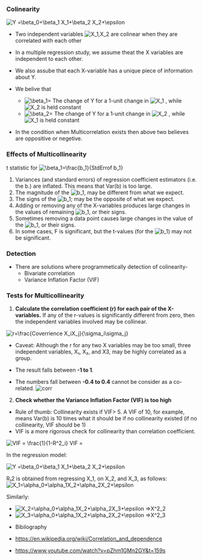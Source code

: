 ### Colinearity

<img src="https://latex.codecogs.com/svg.image?Y&space;=\beta_0&plus;\beta_1&space;X_1&plus;\beta_2&space;X_2&plus;\epsilon" title="Y =\beta_0+\beta_1 X_1+\beta_2 X_2+\epsilon" />

* Two independent variables <img src="https://latex.codecogs.com/svg.image?X_1,X_2" title="X_1,X_2" />  are colinear when they are correlated with each other
* In a multiple regression study, we assume theat the X variables are independent to each other.
* We also assube that each X-variable has a unique piece of information about Y.
* We belive that 
  * <img src="https://latex.codecogs.com/svg.image?\beta_1=" title="\beta_1=" /> The change of Y for a 1-unit change in <img src="https://latex.codecogs.com/svg.image?X_1" title="X_1" /> , while <img src="https://latex.codecogs.com/svg.image?X_2" title="X_2" /> is held constant
  * <img src="https://latex.codecogs.com/svg.image?\beta_2=" title="\beta_2=" /> The change of Y for a 1-unit change in <img src="https://latex.codecogs.com/svg.image?X_2" title="X_2" /> , while <img src="https://latex.codecogs.com/svg.image?X_1" title="X_1" /> is held constant

* In the condition when Multicorrelation exists then above two believes are oppositive or negetive.

### Effects of Multicollinearity
t statistic for <img src="https://latex.codecogs.com/svg.image?\beta_1=\frac{b_1}{StdErrof&space;b_1}" title="\beta_1=\frac{b_1}{StdErrof b_1}" />

1. Variances (and standard errors) of regression coefficient estimators (i.e. the b.) are inflated. This means that Var(b) is too large.
2. The magnitude of the <img src="https://latex.codecogs.com/svg.image?b_1" title="b_1" />, may be different from what we expect.
3. The signs of the <img src="https://latex.codecogs.com/svg.image?b_1" title="b_1" />; may be the opposite of what we expect.
4. Adding or removing any of the X-variables produces large changes in the values of remaining <img src="https://latex.codecogs.com/svg.image?b_1" title="b_1" />, or their signs.
5. Sometimes removing a data point causes large changes in the value of the <img src="https://latex.codecogs.com/svg.image?b_1" title="b_1" />, or their signs.
6. In some cases, F is significant, but the t-values (for the <img src="https://latex.codecogs.com/svg.image?b_1" title="b_1" />) may not be significant.



### Detection
* There are solutions where programmetically detection of colinearity-
   - Bivariate correlation
   - Variance Inflation Factor (VIF)


### Tests for Multicollinearity

1. **Calculate the correlation coefficient (r) for each pair of the X-variables.** If any of the r-values is significantly different from zero, then the independent variables involved may be collinear.

<img src="https://latex.codecogs.com/svg.image?r=\frac{Coverrience&space;X_iX_j}{\sigma_i\sigma_j}" title="r=\frac{Coverrience X_iX_j}{\sigma_i\sigma_j}" />

 * Caveat: Although the r for any two X variables may be too small, three independent variables, X₁, X₂, and X3, may be highly correlated as a group.


* The result falls between **-1 to 1**.
* The numbers fall between **-0.4 to 0.4** cannot be consider as a co-related.
![corr](https://cio-wiki.org/images/2/22/Pearson_Correlation_Coefficent.png)

2. **Check whether the Variance Inflation Factor (VIF) is too high**

 * Rule of thumb: Collinearity exists if VIF> 5. A VIF of 10, for example, means Var(b) is 10 times what it should be if no collinearity existed (if no collinearity, VIF should be 1)
 * VIF is a more rigorous check for collinearity than correlation coefficient.

<img src="https://latex.codecogs.com/svg.image?VIF&space;=&space;\frac{1}{1-R^2_i}" title="VIF = \frac{1}{1-R^2_i}" />
VIF =

In the regression model:

<img src="https://latex.codecogs.com/svg.image?Y&space;=\beta_0&plus;\beta_1&space;X_1&plus;\beta_2&space;X_2&plus;\epsilon" title="Y =\beta_0+\beta_1 X_1+\beta_2 X_2+\epsilon" />

R₁2 is obtained from regressing X_1, on X_2, and X_3, as follows: 
<img src="https://latex.codecogs.com/svg.image?X_1=\alpha_0&plus;\alpha_1X_2&plus;\alpha_2X_2&plus;\epsilon" title="X_1=\alpha_0+\alpha_1X_2+\alpha_2X_2+\epsilon" />

Similarly:
* <img src="https://latex.codecogs.com/svg.image?X_2=\alpha_0&plus;\alpha_1X_2&plus;\alpha_2X_3&plus;\epsilon&space;=>X^2_2" title="X_2=\alpha_0+\alpha_1X_2+\alpha_2X_3+\epsilon =>X^2_2" />

* <img src="https://latex.codecogs.com/svg.image?X_3=\alpha_0&plus;\alpha_1X_2&plus;\alpha_2X_2&plus;\epsilon&space;=>X^2_3" title="X_3=\alpha_0+\alpha_1X_2+\alpha_2X_2+\epsilon =>X^2_3" />

* Bibilography
* https://en.wikipedia.org/wiki/Correlation_and_dependence
* https://www.youtube.com/watch?v=pZhm1GMn2GY&t=159s
